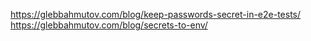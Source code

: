 

https://glebbahmutov.com/blog/keep-passwords-secret-in-e2e-tests/
https://glebbahmutov.com/blog/secrets-to-env/

